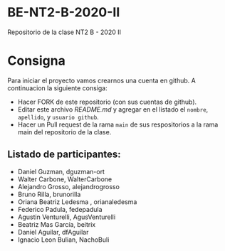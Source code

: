 # BE-NT2-B-2020-II
Repositorio de la clase NT2 B - 2020 II

# Consigna 

Para iniciar el proyecto vamos crearnos una cuenta en github. A continuacion la siguiente consiga:

- Hacer FORK de este repositorio (con sus cuentas de github).
- Editar este archivo *README.md* y agregar en el listado el `nombre`, `apellido`, y `usuario github`.
- Hacer un Pull request de la rama `main` de sus respositorios a la rama main del repositorio de la clase.

## Listado de participantes:

- Daniel Guzman, dguzman-ort
- Walter Carbone, WalterCarbone
- Alejandro Grosso, alejandrogrosso
- Bruno Rilla, brunorilla
- Oriana Beatriz Ledesma , orianaledesma
- Federico Padula, fedepadula
- Agustin Venturelli, AgusVenturelli
- Beatriz Mas García, beitrix
- Daniel Aguilar, dfAguilar
- Ignacio Leon Bulian, NachoBuli